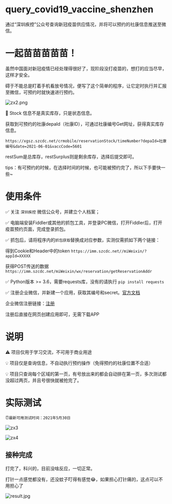 # query_covid19_vaccine_shenzhen
通过“深圳疾控”公众号查询新冠疫苗供应情况，并将可以预约的社康信息推送至微信。

# 一起苗苗苗苗苗！
虽然中国面对新冠疫情已经处理得很好了，现阶段没打疫苗的，想打的应当尽早，这样才安全。

碍于不能总是盯着手机看放号情况，便写了这个简单的程序，让它定时执行并汇报至微信，可预约时就快速进行预约。

![zx2.png](http://ww1.sinaimg.cn/large/001NakGngy1gr0sdqczx3j60gp0c1dg602.jpg)

🔺 Stock 信息不是真实库存，只是状态信息。

获取到可预约的社康depaId（社康ID），可通过社康编号Get网址，获得真实库存信息。

`https://xgsz.szcdc.net/crmobile/reservationStock/timeNumber?depaId=社康编号&date=2021-06-01&vaccCode=5601`

restSum是总库存，restSurplus则是剩余库存，选择后提交即可。

tips：有可预约的时候，在选择时间的时候，也可能被预约完了，所以下手要快一些~

# 使用条件
✅ 关注 `深圳疾控` 微信公众号，并建立个人档案；

✅ 电脑端安装Fiddler或其他的抓包工具，并登录PC微信，打开Fiddler后，打开疫苗预约页面，完成登录抓包。

✅ 抓包后，请将程序内的`抓包获取`替换成对应参数，实测仅需抓如下两个链接：

得到Cookie和Header中的token
`https://imm.szcdc.net//miWeixin/?appId=XXXXX`

获得POST传送的数据
`https://imm.szcdc.net/miWeixin/wx/reservation/getReservationAddr`

✅ Python版本 >= 3.6，需要requests库，没有的请执行 `pip install requests`

✅ 注册企业微信，并新建一个应用，获取其编号和secret。[官方文档](https://work.weixin.qq.com/api/doc/90000/90135/90248)

企业微信注册链接：[注册](https://work.weixin.qq.com/wework_admin/register_wx?from=myhome_openApi)

注册后直接在网页创建应用即可，无需下载APP

# 说明
⚠ 项目仅用于学习交流，不可用于商业用途

💡 项目仅是查询信息，不自动执行预约操作（免得预约的社康位置不合适）

💡 项目只查询每个区域的第一页，有号放出来的都会自动排在第一页，多次测试都没超过两页，并且号很快就被抢完了。

# 实际测试

⏰`最新可用测试时间：2021年5月30日`

![zx3](http://ww1.sinaimg.cn/large/001NakGngy1gr0sw83jjvj60u010xtee02.jpg)

![zx4](http://ww1.sinaimg.cn/large/001NakGngy1gr0sy89j7ij60tp0y1gpq02.jpg)

## 接种完成

打完了，科兴的，目前没啥反应，一切正常。

打针一点感觉都没有，还没蚊子叮得有感觉😂，如果担心打针痛的，这点可以不用担心了

![result.jpg](http://ww1.sinaimg.cn/large/001NakGngy1gr1s4xwqilj60u0140q6602.jpg)
